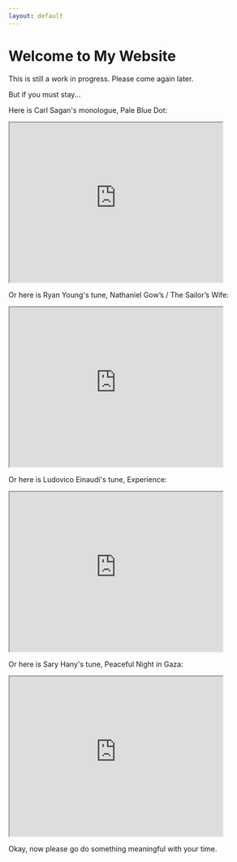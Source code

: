 ```yaml
---
layout: default
---
```


# Welcome to My Website

This is still a work in progress. Please come again later.

But if you must stay... 

Here is Carl Sagan's monologue, Pale Blue Dot:
<div>
    <iframe src="https://www.youtube.com/embed/wupToqz1e2g" width="420" height="315"></iframe>
</div>

Or here is Ryan Young's tune, Nathaniel Gow’s / The Sailor’s Wife:
<div>
    <iframe src="https://www.youtube.com/embed/3T-8Ur753Mw" width="420" height="315"></iframe>
</div>

Or here is Ludovico Einaudi's tune, Experience:
<div>
    <iframe src="https://www.youtube.com/embed/hN_q-_nGv4U" width="420" height="315"></iframe>
</div>

Or here is Sary Hany's tune, Peaceful Night in Gaza:
<div>
    <iframe src="https://www.youtube.com/embed/Yr4TUsEG_KQ" width="420" height="315"></iframe>
</div>

Okay, now please go do something meaningful with your time.

